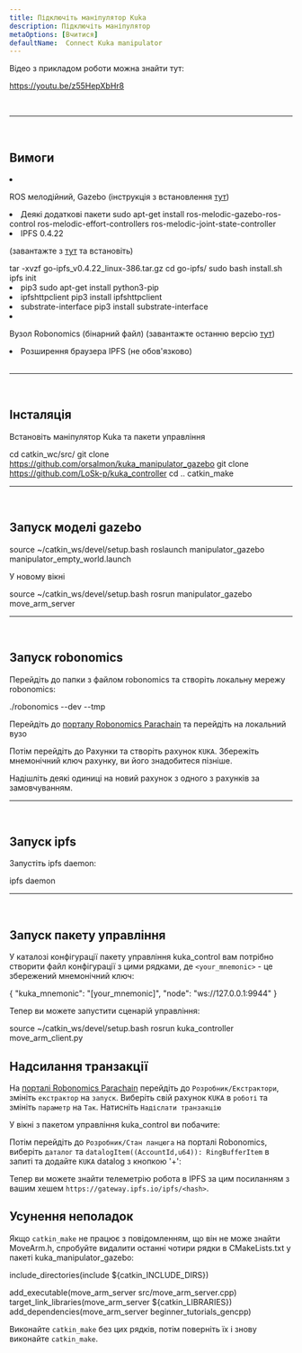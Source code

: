 ```yaml
---
title: Підключіть маніпулятор Kuka
description: Підключіть маніпулятор
metaOptions: [Вчитися]
defaultName:  Connect Kuka manipulator
---
```


Відео з прикладом роботи можна знайти тут:

https://youtu.be/z55HepXbHr8

<br/>

***

<br/>

## Вимоги

<List>

<li class="flex">

ROS мелодійний, Gazebo (інструкція з встановлення [тут](http://wiki.ros.org/melodic/Встановлення/Ubuntu))
</li>

<li>Деякі додаткові пакети

<LessonCodeWrapper language="bash" codeClass="big-code">
sudo apt-get install ros-melodic-gazebo-ros-control ros-melodic-effort-controllers ros-melodic-joint-state-controller
</LessonCodeWrapper>

</li>

<li> IPFS 0.4.22 

(завантажте з [тут](https://www.npackd.org/p/ipfs/0.4.22) та встановіть)

<LessonCodeWrapper language="bash" codeClass="big-code">
tar -xvzf go-ipfs_v0.4.22_linux-386.tar.gz
cd go-ipfs/
sudo bash install.sh
ipfs init
</LessonCodeWrapper>

</li>

<li>pip3

<LessonCodeWrapper language="bash">
sudo apt-get install python3-pip
</LessonCodeWrapper>

</li>

<li>ipfshttpclient

<LessonCodeWrapper language="bash">
pip3 install ipfshttpclient
</LessonCodeWrapper>

</li>

<li>substrate-interface

<LessonCodeWrapper language="bash">
pip3 install substrate-interface
</LessonCodeWrapper>

</li>

<li class="flex">

Вузол Robonomics (бінарний файл) (завантажте останню версію [тут](https://github.com/airalab/robonomics/releases))

</li>

<li>Розширення браузера IPFS (не обов'язково)</li>

</List>

<br/>

***

<br/>

## Інсталяція
Встановіть маніпулятор Kuka та пакети управління

<LessonCodeWrapper language="bash" codeClass="big-code">cd catkin_wc/src/
git clone https://github.com/orsalmon/kuka_manipulator_gazebo
git clone https://github.com/LoSk-p/kuka_controller
cd ..
catkin_make</LessonCodeWrapper>

***

<br/>

## Запуск моделі gazebo

<LessonCodeWrapper language="bash" codeClass="big-code">
source ~/catkin_ws/devel/setup.bash
roslaunch manipulator_gazebo manipulator_empty_world.launch
</LessonCodeWrapper>

У новому вікні

<LessonCodeWrapper language="bash">
source ~/catkin_ws/devel/setup.bash
rosrun manipulator_gazebo move_arm_server
</LessonCodeWrapper>

<LessonImages imageClasses="mb" src="kuka/1.png" alt="model"/>

***

<br/>

## Запуск robonomics
Перейдіть до папки з файлом robonomics та створіть локальну мережу robonomics:

<LessonCodeWrapper language="bash">
./robonomics --dev --tmp
</LessonCodeWrapper>

<LessonImages imageClasses="mb" src="kuka/robonomics.png" alt="robonomics"/>

Перейдіть до [порталу Robonomics Parachain](https://polkadot.js.org/apps/?rpc=wss%3A%2F%2Fkusama.rpc.robonomics.network%2F#/) та перейдіть на локальний вузо

<LessonImages imageClasses="mb" src="kuka/local.png" alt="local"/>

Потім перейдіть до Рахунки та створіть рахунок `KUKA`. Збережіть мнемонічний ключ рахунку, ви його знадобитеся пізніше. 


<LessonImages imageClasses="mb" src="kuka/create_acc.png" alt="acc"/>

Надішліть деякі одиниці на новий рахунок з одного з рахунків за замовчуванням.

<LessonImages imageClasses="mb" src="kuka/send_money.png" alt="accs"/>

***
<br/>

## Запуск ipfs
Запустіть ipfs daemon:

<LessonCodeWrapper language="bash">
ipfs daemon
</LessonCodeWrapper>

***

</br>

## Запуск пакету управління
У каталозі конфігурації пакету управління kuka_control вам потрібно створити файл конфігурації з цими рядками, де `<your_mnemonic>` - це збережений мнемонічний ключ:

<LessonCodeWrapper language="bash">
{
    "kuka_mnemonic": "[your_mnemonic]",
    "node": "ws://127.0.0.1:9944"
}
</LessonCodeWrapper>


Тепер ви можете запустити сценарій управління:

<LessonCodeWrapper language="bash">
source ~/catkin_ws/devel/setup.bash
rosrun kuka_controller move_arm_client.py
</LessonCodeWrapper>

<LessonImages imageClasses="mb" src="kuka/run.png" alt="control"/>

## Надсилання транзакції
На [порталі Robonomics Parachain](https://polkadot.js.org/apps/?rpc=wss%3A%2F%2Fkusama.rpc.robonomics.network%2F#/) перейдіть до `Розробник/Екстрактори`, змініть `екстрактор` на `запуск`. Виберіть свій рахунок `KUKA` в `роботі` та змініть `параметр` на `Так`. Натисніть `Надіслати транзакцію`

<LessonImages imageClasses="mb" src="kuka/launch.png" alt="transaction"/>

У вікні з пакетом управління kuka_control ви побачите:

<LessonImages imageClasses="mb" src="kuka/res.png" alt="done"/>

Потім перейдіть до `Розробник/Стан ланцюга` на порталі Robonomics, виберіть `даталог` та `datalogItem((AccountId,u64)): RingBufferItem` в запиті та додайте `KUKA` datalog з кнопкою '+':

<LessonImages imageClasses="mb" src="kuka/datalog.png" alt="datalog"/>

Тепер ви можете знайти телеметрію робота в IPFS за цим посиланням з вашим хешем `https://gateway.ipfs.io/ipfs/<hash>`.

## Усунення неполадок

Якщо `catkin_make` не працює з повідомленням, що він не може знайти MoveArm.h, спробуйте видалити останні чотири рядки в CMakeLists.txt у пакеті kuka_manipulator_gazebo:

<LessonCodeWrapper language="yaml">
include_directories(include ${catkin_INCLUDE_DIRS})

add_executable(move_arm_server src/move_arm_server.cpp)
target_link_libraries(move_arm_server ${catkin_LIBRARIES})
add_dependencies(move_arm_server beginner_tutorials_gencpp)
</LessonCodeWrapper>

Виконайте `catkin_make` без цих рядків, потім поверніть їх і знову виконайте `catkin_make`.